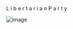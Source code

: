 L i b e r t a r i a n P a r t y

![image](https://user-images.githubusercontent.com/117129944/204701675-e8110038-2e68-43f1-8cb6-a6ad1314d6d6.png)
